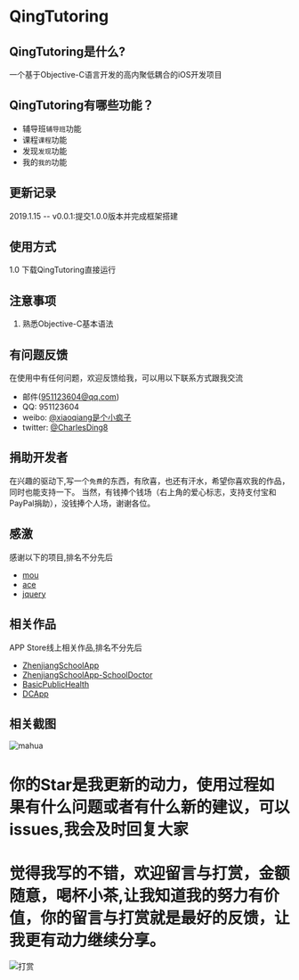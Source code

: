 # QingTutoring

## QingTutoring是什么?
一个基于Objective-C语言开发的高内聚低耦合的iOS开发项目
## QingTutoring有哪些功能？

* 辅导班`辅导班`功能
* 课程`课程`功能
* 发现`发现`功能
* 我的`我的`功能

## 更新记录
2019.1.15 -- v0.0.1:提交1.0.0版本并完成框架搭建

## 使用方式
1.0 下载QingTutoring直接运行

## 注意事项
1. 熟悉Objective-C基本语法

## 有问题反馈
在使用中有任何问题，欢迎反馈给我，可以用以下联系方式跟我交流
* 邮件(951123604@qq.com)
* QQ: 951123604
* weibo: [@xiaoqiang是个小疯子](https://weibo.com/p/1005055732746027/home?from=page_100505&mod=TAB#place)
* twitter: [@CharlesDing8](https://twitter.com/CharlesDing8)

## 捐助开发者
在兴趣的驱动下,写一个`免费`的东西，有欣喜，也还有汗水，希望你喜欢我的作品，同时也能支持一下。
当然，有钱捧个钱场（右上角的爱心标志，支持支付宝和PayPal捐助），没钱捧个人场，谢谢各位。

## 感激
感谢以下的项目,排名不分先后

* [mou](http://mouapp.com/) 
* [ace](http://ace.ajax.org/)
* [jquery](http://jquery.com)

## 相关作品
APP Store线上相关作品,排名不分先后
* [ZhenjiangSchoolApp](https://itunes.apple.com/cn/app/id1413074204?mt=8) 
* [ZhenjiangSchoolApp-SchoolDoctor](https://itunes.apple.com/cn/app/id1447600381?mt=8)
* [BasicPublicHealth](https://itunes.apple.com/cn/app/id1325987590?mt=8)
* [DCApp](https://itunes.apple.com/cn/app/id1250284233?mt=8)

## 相关截图
![mahua](https://github.com/MicahelChan/QingTutoring/blob/master/Picture/52C106ED895E5421D7B7C9E0BE8CEA44.png)

# 你的Star是我更新的动力，使用过程如果有什么问题或者有什么新的建议，可以issues,我会及时回复大家
# 觉得我写的不错，欢迎留言与打赏，金额随意，喝杯小茶,让我知道我的努力有价值，你的留言与打赏就是最好的反馈，让我更有动力继续分享。
![打赏](https://github.com/MicahelChan/CustomeApp/blob/master/picture1/scan.png)


